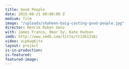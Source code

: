 ```yaml
---
title: Good People
date: 2015-08-21 00:00:00 Z
medium: film
image: "/uploads/shaheen-baig-casting-good-people.jpg"
director: Henrik Ruben Genz
with: James Franco, Omar Sy, Kate Hudson
imdb: http://www.imdb.com/title/tt1361318/
video: aipkwg6jtx
layout: project
is-in-production: 
is-featured: 
featured-image: 
---
```


